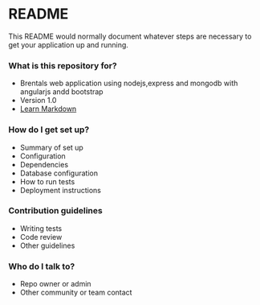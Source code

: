 # README #

This README would normally document whatever steps are necessary to get your application up and running.

### What is this repository for? ###

* Brentals web application using nodejs,express and mongodb with angularjs andd bootstrap
* Version 1.0
* [Learn Markdown](https://bitbucket.org/tutorials/markdowndemo)

### How do I get set up? ###

* Summary of set up
* Configuration
* Dependencies
* Database configuration
* How to run tests
* Deployment instructions

### Contribution guidelines ###

* Writing tests
* Code review
* Other guidelines

### Who do I talk to? ###

* Repo owner or admin
* Other community or team contact